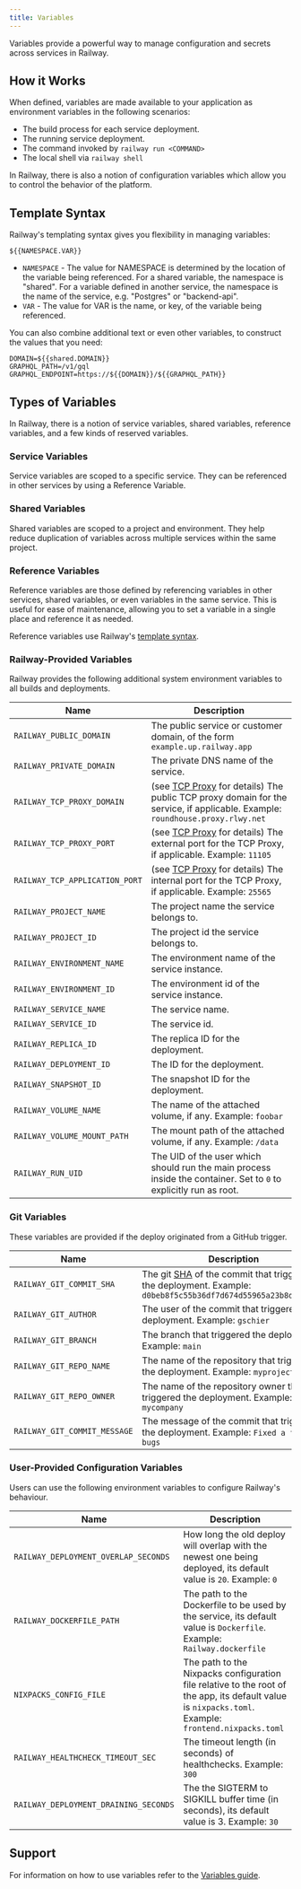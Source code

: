 ```yaml
---
title: Variables
---
```


Variables provide a powerful way to manage configuration and secrets across services in Railway.

## How it Works

When defined, variables are made available to your application as environment variables in the following scenarios:

- The build process for each service deployment.
- The running service deployment.
- The command invoked by `railway run <COMMAND>`
- The local shell via `railway shell`

In Railway, there is also a notion of configuration variables which allow you to control the behavior of the platform.

## Template Syntax

Railway's templating syntax gives you flexibility in managing variables:

```plaintext
${{NAMESPACE.VAR}}
```

- `NAMESPACE` - The value for NAMESPACE is determined by the location of the variable being referenced.  For a shared variable, the namespace is "shared".  For a variable defined in another service, the namespace is the name of the service, e.g. "Postgres" or "backend-api".
- `VAR` - The value for VAR is the name, or key, of the variable being referenced.

You can also combine additional text or even other variables, to construct the values that you need:

```plaintext
DOMAIN=${{shared.DOMAIN}}
GRAPHQL_PATH=/v1/gql
GRAPHQL_ENDPOINT=https://${{DOMAIN}}/${{GRAPHQL_PATH}}
```

## Types of Variables

In Railway, there is a notion of service variables, shared variables, reference variables, and a few kinds of reserved variables.

### Service Variables

Service variables are scoped to a specific service.  They can be referenced in other services by using a Reference Variable.

### Shared Variables

Shared variables are scoped to a project and environment.  They help reduce duplication of variables across multiple services within the same project.

### Reference Variables

Reference variables are those defined by referencing variables in other services, shared variables, or even variables in the same service.  This is useful for ease of maintenance, allowing you to set a variable in a single place and reference it as needed.

Reference variables use Railway's [template syntax](/reference/variables#template-syntax).


### Railway-Provided Variables

Railway provides the following additional system environment variables to all
builds and deployments.

| Name                           | Description                                                                                      |
|--------------------------------|--------------------------------------------------------------------------------------------------|
| `RAILWAY_PUBLIC_DOMAIN`        | The public service or customer domain, of the form `example.up.railway.app`                      |
| `RAILWAY_PRIVATE_DOMAIN`       | The private DNS name of the service.                                                             |
| `RAILWAY_TCP_PROXY_DOMAIN`     | (see [TCP Proxy](/reference/tcp-proxy) for details) The public TCP proxy domain for the service, if applicable. Example: `roundhouse.proxy.rlwy.net` |
| `RAILWAY_TCP_PROXY_PORT`       | (see [TCP Proxy](/reference/tcp-proxy) for details) The external port for the TCP Proxy, if applicable. Example: `11105`                             |
| `RAILWAY_TCP_APPLICATION_PORT` | (see [TCP Proxy](/reference/tcp-proxy) for details) The internal port for the TCP Proxy, if applicable. Example: `25565`                             |
| `RAILWAY_PROJECT_NAME`         | The project name the service belongs to.                                                         |
| `RAILWAY_PROJECT_ID`           | The project id the service belongs to.                                                           |
| `RAILWAY_ENVIRONMENT_NAME`     | The environment name of the service instance.                                                    |
| `RAILWAY_ENVIRONMENT_ID`       | The environment id of the service instance.                                                      |
| `RAILWAY_SERVICE_NAME`         | The service name.                                                                                |
| `RAILWAY_SERVICE_ID`           | The service id.                                                                                  |
| `RAILWAY_REPLICA_ID`           | The replica ID for the deployment.                                                               |
| `RAILWAY_DEPLOYMENT_ID`        | The ID for the deployment.                                                                       |
| `RAILWAY_SNAPSHOT_ID`          | The snapshot ID for the deployment.                                                              |
| `RAILWAY_VOLUME_NAME`          | The name of the attached volume, if any. Example: `foobar`                                       |
| `RAILWAY_VOLUME_MOUNT_PATH`    | The mount path of the attached volume, if any. Example: `/data`                                  |
| `RAILWAY_RUN_UID`    | The UID of the user which should run the main process inside the container.  Set to `0` to explicitly run as root.                                  |

### Git Variables

These variables are provided if the deploy originated from a GitHub trigger.

| Name                         | Description                                                                                                                                                                                          |
|------------------------------|------------------------------------------------------------------------------------------------------------------------------------------------------------------------------------------------------|
| `RAILWAY_GIT_COMMIT_SHA`     | The git [SHA](https://docs.github.com/en/github/getting-started-with-github/github-glossary#commit) of the commit that triggered the deployment. Example: `d0beb8f5c55b36df7d674d55965a23b8d54ad69b` |
| `RAILWAY_GIT_AUTHOR`         | The user of the commit that triggered the deployment. Example: `gschier`                                                                                                                             |
| `RAILWAY_GIT_BRANCH`         | The branch that triggered the deployment. Example: `main`                                                                                                                                            |
| `RAILWAY_GIT_REPO_NAME`      | The name of the repository that triggered the deployment. Example: `myproject`                                                                                                                       |
| `RAILWAY_GIT_REPO_OWNER`     | The name of the repository owner that triggered the deployment. Example: `mycompany`                                                                                                                 |
| `RAILWAY_GIT_COMMIT_MESSAGE` | The message of the commit that triggered the deployment. Example: `Fixed a few bugs`                                                                                                                 |

### User-Provided Configuration Variables

Users can use the following environment variables to configure Railway's behaviour.

| Name                                 | Description                                                                                                                                          |
|--------------------------------------|------------------------------------------------------------------------------------------------------------------------------------------------------|
| `RAILWAY_DEPLOYMENT_OVERLAP_SECONDS` | How long the old deploy will overlap with the newest one being deployed, its default value is `20`. Example: `0`                                     |
| `RAILWAY_DOCKERFILE_PATH`            | The path to the Dockerfile to be used by the service, its default value is `Dockerfile`. Example: `Railway.dockerfile`                               |
| `NIXPACKS_CONFIG_FILE`               | The path to the Nixpacks configuration file relative to the root of the app, its default value is `nixpacks.toml`. Example: `frontend.nixpacks.toml` |
| `RAILWAY_HEALTHCHECK_TIMEOUT_SEC`    | The timeout length (in seconds) of healthchecks. Example: `300`                                        
| `RAILWAY_DEPLOYMENT_DRAINING_SECONDS`    | The the SIGTERM to SIGKILL buffer time (in seconds), its default value is 3. Example: `30`                                        

## Support

For information on how to use variables refer to the [Variables guide](/guides/variables).